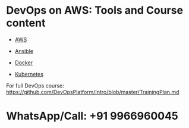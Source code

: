 # DevOps on AWS: Tools and Course content

* [AWS](AWS.md)

* [Ansible](Ansible.md)

* [Docker](Docker.md)

* [Kubernetes](Kubernetes.md)

For full DevOps course: https://github.com/DevOpsPlatform/Intro/blob/master/TrainingPlan.md

# WhatsApp/Call: +91 9966960045
